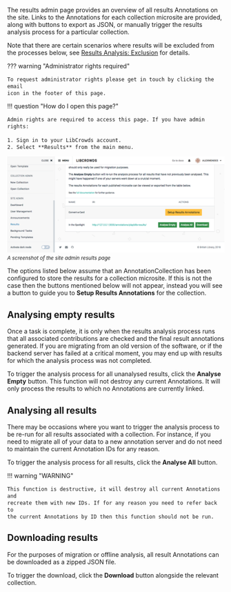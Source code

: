 The results admin page provides an overview of all results Annotations on the
site. Links to the Annotations for each collection microsite are provided,
along with buttons to export as JSON, or manually trigger the results analysis
process for a particular collection.

Note that there are certain scenarios where results will be excluded from the
processes below, see [Results Analysis: Exclusion](/analysis#exclusion)
for details.

??? warning "Administrator rights required"

    To request administrator rights please get in touch by clicking the email
    icon in the footer of this page.

!!! question "How do I open this page?"

    Admin rights are required to access this page. If you have admin rights:

    1. Sign in to your LibCrowds account.
    2. Select **Results** from the main menu.

![A screenshot of the site admin results page](/assets/img/site/results.png?raw=true)
<br><small>*A screenshot of the site admin results page*</small>

The options listed below assume that an AnnotationCollection has been
configured to store the results for a collection microsite. If this is not the
case then the buttons mentioned below will not appear, instead you will see
a button to guide you to **Setup Results Annotations** for the collection.

## Analysing empty results

Once a task is complete, it is only when the results analysis process runs
that all associated contributions are checked and the final result annotations
generated. If you are migrating from an old version of the software,
or if the backend server has failed at a critical moment, you may end up with
results for which the analysis process was not completed.

To trigger the analysis process for all unanalysed results, click the
**Analyse Empty** button. This function will not destroy any current
Annotations. It will only process the results to which no Annotations are
currently linked.

## Analysing all results

There may be occasions where you want to trigger the analysis process to be
re-run for all results associated with a collection. For instance, if you
need to migrate all of your data to a new annotation server and do not need
to maintain the current Annotation IDs for any reason.

To trigger the analysis process for all results, click the **Analyse All**
button.

!!! warning "WARNING"

    This function is destructive, it will destroy all current Annotations and
    recreate them with new IDs. If for any reason you need to refer back to
    the current Annotations by ID then this function should not be run.

## Downloading results

For the purposes of migration or offline analysis, all result Annotations can
be downloaded as a zipped JSON file.

To trigger the download, click the **Download** button alongside the
relevant collection.
